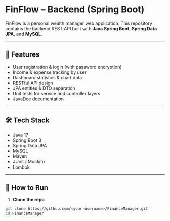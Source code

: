 # FinFlow – Backend (Spring Boot)

FinFlow is a personal wealth manager web application. This repository contains the backend REST API built with **Java Spring Boot**, **Spring Data JPA**, and **MySQL**.

---

## 🚀 Features

- User registration & login (with password encryption)
- Income & expense tracking by user
- Dashboard statistics & chart data
- RESTful API design
- JPA entities & DTO separation
- Unit tests for service and controller layers
- JavaDoc documentation

---

## 🛠️ Tech Stack

- Java 17
- Spring Boot 3
- Spring Data JPA
- MySQL
- Maven
- JUnit / Mockito
- Lombok

---

## 🔧 How to Run

1. **Clone the repo**
```bash
git clone https://github.com/<your-username>/FinanceManager.git
cd FinanceManager
